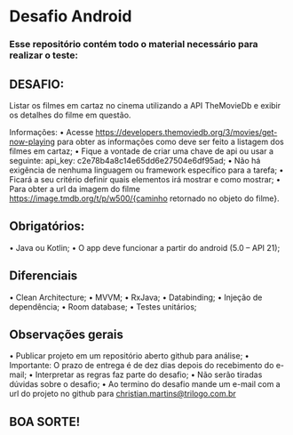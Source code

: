 # Desafio Android

### Esse repositório contém todo o material necessário para realizar o teste:

## DESAFIO:
Listar os filmes em cartaz no cinema utilizando a API TheMovieDb e exibir os detalhes do filme em questão.

Informações: 
•	Acesse https://developers.themoviedb.org/3/movies/get-now-playing para obter as informações como deve ser feito a listagem dos filmes em cartaz;
•	Fique a vontade de criar uma chave de api ou usar a seguinte: api_key: c2e78b4a8c14e65dd6e27504e6df95ad;
•	Não há exigência de nenhuma linguagem ou framework específico para a tarefa;
•	Ficará a seu critério definir quais elementos irá mostrar e como mostrar;
•	Para obter a url da imagem do filme https://image.tmdb.org/t/p/w500/{caminho retornado no objeto do filme}.

## Obrigatórios:
•	Java ou Kotlin;
•	O app deve funcionar a partir do android (5.0 – API 21);

## Diferenciais
•	Clean Architecture;
•	MVVM;
•	RxJava;
•	Databinding;
•	Injeção de dependência;
•	Room database;
•	Testes unitários;

## Observações gerais
•	Publicar projeto em um repositório aberto github para análise;
•	Importante: O prazo de entrega é de dez dias depois do recebimento do e-mail;
•	Interpretar as regras faz parte do desafio;
•	Não serão tiradas dúvidas sobre o desafio;
•	Ao termino do desafio mande um e-mail com a url do projeto no github para christian.martins@trilogo.com.br

## BOA SORTE!
